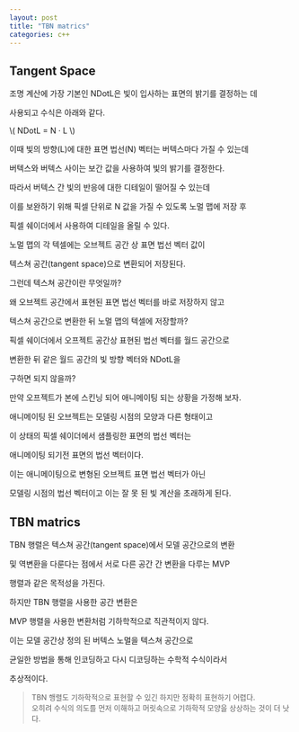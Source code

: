 ```yaml
---
layout: post
title: "TBN matrics"
categories: c++
---
```


## Tangent Space

조명 계산에 가장 기본인 NDotL은 빛이 입사하는 표면의 밝기를 결정하는 데 

사용되고 수식은 아래와 같다.

\\( NDotL = N · L \\)

이때 빛의 방향(L)에 대한 표면 법선(N) 벡터는 버텍스마다 가질 수 있는데

버텍스와 버텍스 사이는 보간 값을 사용하여 빛의 밝기를 결정한다.

따라서 버텍스 간 빛의 반응에 대한 디테일이 떨어질 수 있는데 

이를 보완하기 위해 픽셀 단위로 N 값을 가질 수 있도록 노멀 맵에 저장 후 

픽셀 쉐이더에서 사용하여 디테일을 올릴 수 있다.

노멀 맵의 각 텍셀에는 오브젝트 공간 상 표면 법선 벡터 값이

텍스쳐 공간(tangent space)으로 변환되어 저장된다.

그런데 텍스쳐 공간이란 무엇일까?

왜 오브젝트 공간에서 표현된 표면 법선 벡터를 바로 저장하지 않고 

텍스쳐 공간으로 변환한 뒤 노멀 맵의 텍셀에 저장할까?

픽셀 쉐이더에서 오프젝트 공간상 표현된 법선 벡터를 월드 공간으로

변환한 뒤 같은 월드 공간의 빛 방향 벡터와 NDotL을 

구하면 되지 않을까?

만약 오프젝트가 본에 스킨닝 되어 애니메이팅 되는 상황을 가정해 보자.

애니메이팅 된 오브젝트는 모델링 시점의 모양과 다른 형태이고

이 상태의 픽셀 쉐이더에서 샘플링한 표면의 법선 벡터는 

애니메이팅 되기전 표면의 법선 벡터이다.

이는 애니메이팅으로 변형된 오브젝트 표면 법선 벡터가 아닌

모델링 시점의 법선 벡터이고 이는 잘 못 된 빛 계산을 초래하게 된다.





## TBN matrics

TBN 행렬은 텍스쳐 공간(tangent space)에서 모델 공간으로의 변환 

및 역변환을 다룬다는 점에서 서로 다른 공간 간 변환을 다루는 MVP 

행렬과 같은 목적성을 가진다.

<!-- begin_excerpt -->

하지만 TBN 행렬을 사용한 공간 변환은

MVP 행렬을 사용한 변환처럼 기하학적으로 직관적이지 않다.

<!-- end_excerpt -->

이는 모델 공간상 정의 된 버텍스 노멀을 텍스쳐 공간으로

균일한 방법을 통해 인코딩하고 다시 디코딩하는 수학적 수식이라서

추상적이다.

> <font size="2"> 
> TBN 행렬도 기하학적으로 표현할 수 있긴 하지만 정확히 표현하기 어렵다. <br>
> 오히려 수식의 의도를 먼저 이해하고 머릿속으로 기하학적 모양을 상상하는 것이 더 낫다.
> </font>